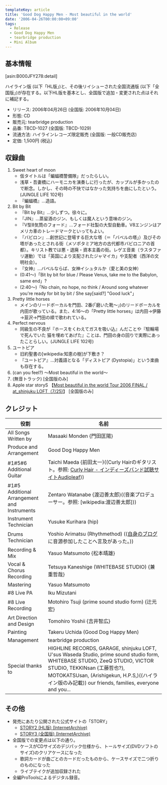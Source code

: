 ```yaml
---
templateKey: article
title: 'Good Dog Happy Men - Most beautiful in the world'
date: '2006-04-26T00:00:00+09:00'
tags:
  - Release
  - Good Dog Happy Men
  - tearbridge production
  - Mini Album
---
```

## 基本情報

[asin:B000JFY278:detail]

ハイライン版 (以下「HL版」)と、その後リイシューされた全国流通版 (以下「全国版」)が存在する。以下HL版を基本とし、全国版で追加・変更された点はそれに補記する。

* リリース: 2006年04月26日 (全国版: 2006年10月04日)
* 形態: CD
* 販売元: tearbridge production
* 品番: TBCD-1027 (全国版: TBCD-1029)
* 流通方法: ハイラインレコーズ限定販売 (全国版: 一般CD販売店)
* 定価: 1,500円 (税込)

## 収録曲

1. Sweet heart of moon
   * 仮タイトルは「蝙蝠橋警備隊」だったらしい。
   * 浅草・吾妻橋にハーモニカを演奏しに行ったが、カップルが多かったので断念。しかし、その時の不快ではなかった気持ちを曲にしたという。(JUNGLE LIFE 102号)
   * 『蝙蝠橋』…造語。
2. Bit by Bit
   * 『Bit by Bit』…少しずつ。徐々に。
   * 『JIN』…蒸留酒のジン、もしくは魔人という意味のジン。
   * 『V型8気筒のフォード』…フォード社製の大型自動車。V8エンジンはアメリカ車のトレードマークといってもよい。
   * 『バビロン』…創世記に登場する巨大な塔（＝「バベルの塔」）及びその塔があったとされる街（メソポタミア地方の古代都市バビロニアの首都）。キリスト教では悪・退廃・資本主義の街。レゲエ音楽（ラスタファリ運動）では「英国により支配されたジャマイカ」や支配者（西洋の文明社会）。
   * 『女神』…バベルならば、女神イシュタルか（愛と美の女神）
   * (0:41～)「Bit by bit for blue / Please Venus, take me to the Babylon, same end」?
   * (2:40～)「No chain, no hope, no think / Around song whatever you're ready for bit by bit / She say[said?] "Good luck"」
3. Pretty little horses
   * メインのリードボーカルを門田、2番(「磨いた靴～」)のリードボーカルを内田が歌っている。また、4:16～の「Pretty little horses」は内田→伊藤→韮沢→門田の順で歌われている。
4. Perfect nervous
   * 同級生の不良が『ホースをくわえてガスを吸い込』んだことや『駐輪場で死んでいた 猫を埋めてあげた』ことは、門田の身の回りで実際にあったことらしい。(JUNGLE LIFE 102号)
5. ユートピア
   * 旧約聖書の[wikipedia:知恵の樹]が下敷き？
   * 『ユートピア』…対義語となる「ディストピア (Dystopia)」という楽曲も存在する。
6. (can you feel?) ～Most beautiful in the world～
7. (無音トラック) [全国版のみ]
8. Apple star storyS 【[Most beautiful in the world Tour 2006 FINAL / at_shinjuku LOFT（7/25)](/articles/2006-07-25-000000)】 [全国版のみ]

## クレジット

役割 | 名前
-|-
All Songs Written by | Masaaki Monden {門田匡陽}
Produce and Arrangement | Good Dog Happy Men
\#1#5#6 Additional Guitar | Taichi Maeda {前田太一}((Curly Hairのギタリスト。参照: [Curly Hair - インディーズバンド試聴サイトAudioleaf](http://www.audioleaf.com/curlyhair/)))
\#1#5 Additional Arrangement<br> and Instruments | Zentaro Watanabe {渡辺善太郎}((音楽プロデューサー。参照: [wikipedia:渡辺善太郎]))
Instrument Technician | Yusuke Kurihara (hip)
Drums Technician | Yoshio Arimatsu (Rhythmethod) (([自身のブログ](http://www.rhythmethod.jp/home/archives/2006/02/post_2.html)に音源参加したことへ言及があった。))
Recording & Mix | Yasuo Matsumoto {松本靖雄}
Vocal & Chorus Recording | Tetsuya Kaneshige (WHITEBASE STUDIO) {兼重哲哉}
Mastering | Yasuo Matsumoto
\#8 Live PA | Iku Mizutani
\#8 Live Recording | Motohiro Tsuji (prime sound studio form) {辻元宏}
Art Direction and Design | Tomohiro Yoshii {吉井智広}
Painting | Takeru Uchida (Good Dog Happy Men)
Management | tearbridge production
Special thanks to | HIGHLINE RECORDS, GARAGE, shinjuku LOFT, U'sus Waseda Studio, prime sound studio form, WHITEBASE STUDIO, ZeeQ STUDIO, VICTOR STUDIO, TEKKINsan {工藤哲也?}, MOTOKATSUsan, (Arishigekun, H.P.S,)((ハイライン版のみ記載)) our friends, families, everyone and you...

## その他

* 発売にあたり公開された公式サイトの「STORY」
  * [STORY2 (HL版) (InternetArchive)](http://web.archive.org/web/20070216074536/http://www.gooddoghappymen.com/story2.html)
  * [STORY3 (全国版) (InternetArchive)](http://web.archive.org/web/20070210003741/http://www.gooddoghappymen.com/story3.html)
* 全国版での変更点は以下の通り。
  * ケースがCDサイズのデジパック仕様から、トールサイズ(DVDソフトのサイズ)のクリアケースになった
  * 歌詞カードが曲ごとのカードだったものから、ケースサイズで二つ折りのものになった
  * ライブテイクが追加収録された
* 全編ProToolsによるデジタル録音。
